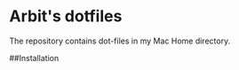 Arbit's dotfiles
========

The repository contains dot-files in my Mac Home directory.

##Installation

